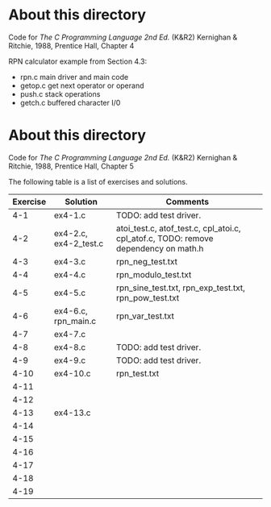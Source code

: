 # About this directory 
Code for _The C Programming Language 2nd Ed._ (K&R2) Kernighan & Ritchie, 1988, Prentice Hall, Chapter 4

RPN calculator example from Section 4.3:
- rpn.c main driver and main code
- getop.c get next operator or operand
- push.c stack operations
- getch.c buffered character I/0
# About this directory 
Code for _The C Programming Language 2nd Ed._ (K&R2) Kernighan & Ritchie, 1988, Prentice Hall, Chapter 5

The following table is a list of exercises and solutions.

|Exercise|Solution|Comments|
|--------|--------|--------|
|4-1 	 | ex4-1.c| TODO: add test driver. |
|4-2  	 | ex4-2.c, ex4-2_test.c     |atoi_test.c, atof_test.c, cpl_atoi.c, cpl_atof.c, TODO: remove dependency on math.h|
|4-3    | ex4-3.c     |rpn_neg_test.txt |
|4-4    | ex4-4.c     |rpn_modulo_test.txt|
|4-5    |  ex4-5.c     |rpn_sine_test.txt, rpn_exp_test.txt, rpn_pow_test.txt|
|4-6    |   ex4-6.c, rpn_main.c    | rpn_var_test.txt|
|4-7    |  ex4-7.c     ||
|4-8    |  ex4-8.c     |TODO: add test driver. |
|4-9    |  ex4-9.c     |TODO: add test driver. |
|4-10 	 |  ex4-10.c    |rpn_test.txt|
|4-11    |      ||
|4-12  	 |      ||
|4-13    | ex4-13.c     ||
|4-14    |      ||
|4-15    |      ||
|4-16    |      ||
|4-17    |      ||
|4-18    |      ||
|4-19    |      ||
